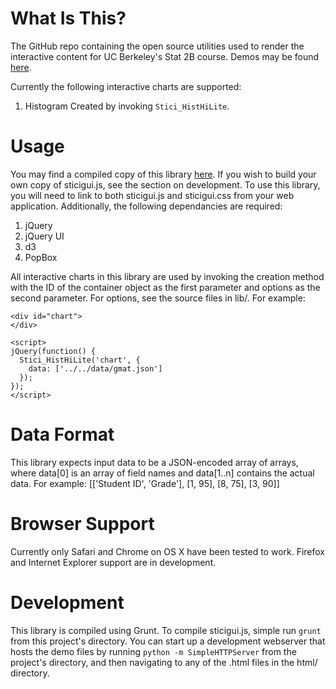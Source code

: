 What Is This?
=============
The GitHub repo containing the open source utilities used to render the
interactive content for UC Berkeley's Stat 2B course. Demos may be found
[here](http://jeady.github.com/stat-2b).

Currently the following interactive charts are supported:

1. Histogram
   Created by invoking `Stici_HistHiLite`.

Usage
=====
You may find a compiled copy of this library
[here](https://raw.github.com/jeady/stat-2b/gh-pages/sticigui.js). If you wish
to build your own copy of sticigui.js, see the section on development. To use
this library, you will need to link to both sticigui.js and sticigui.css from
your web application. Additionally, the following dependancies are required:

1. jQuery
2. jQuery UI
3. d3
4. PopBox

All interactive charts in this library are used by invoking the creation method
with the ID of the container object as the first parameter and options as the
second parameter. For options, see the source files in lib/.
For example:

    <div id="chart">
    </div>
    
    <script>
    jQuery(function() {
      Stici_HistHiLite('chart', {
        data: ['../../data/gmat.json']
      });
    });
    </script>

Data Format
===========
This library expects input data to be a JSON-encoded array of arrays, where
data[0] is an array of field names and data[1..n] contains the actual data.
For example:
[['Student ID', 'Grade'],
 [1, 95],
 [8, 75],
 [3, 90]]

Browser Support
===============
Currently only Safari and Chrome on OS X have been tested to work. Firefox and
Internet Explorer support are in development.

Development
===========
This library is compiled using Grunt. To compile sticigui.js, simple run
`grunt` from this project's directory. You can start up a development webserver
that hosts the demo files by running `python -m SimpleHTTPServer` from the
project's directory, and then navigating to any of the .html files in the html/
directory.
